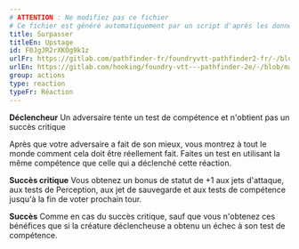 ```yaml
---
# ATTENTION : Ne modifiez pas ce fichier
# Ce fichier est généré automatiquement par un script d'après les données du module Foundry VTT officiel et de sa traduction
title: Surpasser
titleEn: Upstage
id: F0JgJR2rXKOg9k1z
urlFr: https://gitlab.com/pathfinder-fr/foundryvtt-pathfinder2-fr/-/blob/master/data/classes/F0JgJR2rXKOg9k1z.htm
urlEn: https://gitlab.com/hooking/foundry-vtt---pathfinder-2e/-/blob/master/packs/data/classes.db/upstage.json
group: actions
type: reaction
typeFr: Réaction
---
```

**Déclencheur** Un adversaire tente un test de compétence et n'obtient pas un succès critique

Après que votre adversaire a fait de son mieux, vous montrez à tout le monde comment cela doit être réellement fait. Faites un test en utilisant la même compétence que celle qui a déclenché cette réaction.

**Succès critique** Vous obtenez un bonus de statut de +1 aux jets d'attaque, aux tests de Perception, aux jet de sauvegarde et aux tests de compétence jusqu'à la fin de voter prochain tour.

**Succès** Comme en cas du succès critique, sauf que vous n'obtenez ces bénéfices que si la créature déclencheuse a obtenu un échec à son test de compétence.


